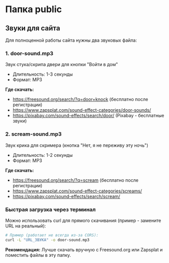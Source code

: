 # Папка public

## Звуки для сайта

Для полноценной работы сайта нужны два звуковых файла:

### 1. door-sound.mp3
Звук стука/скрипа двери для кнопки "Войти в дом"
- Длительность: 1-3 секунды
- Формат: MP3

**Где скачать:**
- https://freesound.org/search/?q=door+knock (бесплатно после регистрации)
- https://www.zapsplat.com/sound-effect-categories/door-sounds/
- https://pixabay.com/sound-effects/search/door/ (Pixabay - бесплатные звуки)

### 2. scream-sound.mp3
Звук крика для скримера (кнопка "Нет, я не переживу эту ночь")
- Длительность: 1-2 секунды
- Формат: MP3

**Где скачать:**
- https://freesound.org/search/?q=scream (бесплатно после регистрации)
- https://www.zapsplat.com/sound-effect-categories/screams/
- https://pixabay.com/sound-effects/search/scream/

### Быстрая загрузка через терминал

Можно использовать curl для прямого скачивания (пример - замените URL на реальный):

```bash
# Пример (работает не всегда из-за CORS):
curl -L "URL_ЗВУКА" -o door-sound.mp3
```

**Рекомендация:** Лучше скачать вручную с Freesound.org или Zapsplat и поместить файлы в эту папку.
